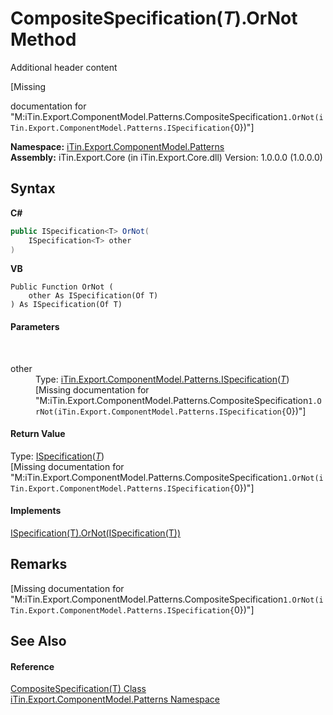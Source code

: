# CompositeSpecification(*T*).OrNot Method 
Additional header content 

\[Missing <summary> documentation for "M:iTin.Export.ComponentModel.Patterns.CompositeSpecification`1.OrNot(iTin.Export.ComponentModel.Patterns.ISpecification{`0})"\]

**Namespace:**&nbsp;<a href="N_iTin_Export_ComponentModel_Patterns">iTin.Export.ComponentModel.Patterns</a><br />**Assembly:**&nbsp;iTin.Export.Core (in iTin.Export.Core.dll) Version: 1.0.0.0 (1.0.0.0)

## Syntax

**C#**<br />
``` C#
public ISpecification<T> OrNot(
	ISpecification<T> other
)
```

**VB**<br />
``` VB
Public Function OrNot ( 
	other As ISpecification(Of T)
) As ISpecification(Of T)
```


#### Parameters
&nbsp;<dl><dt>other</dt><dd>Type: <a href="T_iTin_Export_ComponentModel_Patterns_ISpecification_1">iTin.Export.ComponentModel.Patterns.ISpecification</a>(<a href="T_iTin_Export_ComponentModel_Patterns_CompositeSpecification_1">*T*</a>)<br />\[Missing <param name="other"/> documentation for "M:iTin.Export.ComponentModel.Patterns.CompositeSpecification`1.OrNot(iTin.Export.ComponentModel.Patterns.ISpecification{`0})"\]</dd></dl>

#### Return Value
Type: <a href="T_iTin_Export_ComponentModel_Patterns_ISpecification_1">ISpecification</a>(<a href="T_iTin_Export_ComponentModel_Patterns_CompositeSpecification_1">*T*</a>)<br />\[Missing <returns> documentation for "M:iTin.Export.ComponentModel.Patterns.CompositeSpecification`1.OrNot(iTin.Export.ComponentModel.Patterns.ISpecification{`0})"\]

#### Implements
<a href="M_iTin_Export_ComponentModel_Patterns_ISpecification_1_OrNot">ISpecification(T).OrNot(ISpecification(T))</a><br />

## Remarks
\[Missing <remarks> documentation for "M:iTin.Export.ComponentModel.Patterns.CompositeSpecification`1.OrNot(iTin.Export.ComponentModel.Patterns.ISpecification{`0})"\]

## See Also


#### Reference
<a href="T_iTin_Export_ComponentModel_Patterns_CompositeSpecification_1">CompositeSpecification(T) Class</a><br /><a href="N_iTin_Export_ComponentModel_Patterns">iTin.Export.ComponentModel.Patterns Namespace</a><br />